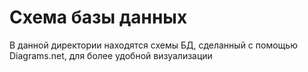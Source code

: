 # Схема базы данных

В данной директории находятся схемы БД, сделанный с помощью Diagrams.net, для более удобной визуализации
